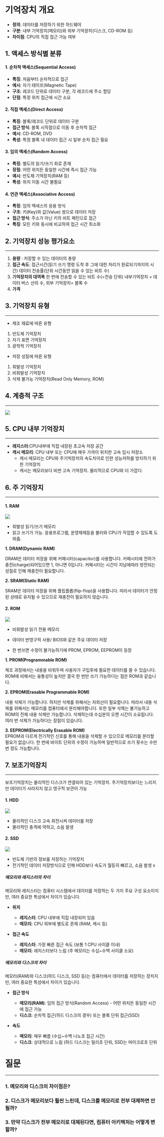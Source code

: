 # 기억장치 개요



- **정의**: 데이터를 저장하기 위한 하드웨어
- **구분**: 내부 기억장치(메모리)와 외부 기억장치(디스크, CD-ROM 등)
- **차이점**: CPU의 직접 접근 가능 여부

## 1. 액세스 방식별 분류

#### 1. 순차적 액세스(Sequential Access)

- **특징**: 처음부터 순차적으로 접근
- **예시**: 자기 테이프(Magnetic Tape)
- **구조**: 레코드 단위로 데이터 구분, 각 레코드에 주소 할당
- **단점**: 특정 위치 접근에 시간 소요

#### 2. 직접 액세스(Direct Access)

- **특징**: 블록/레코드 단위로 데이터 구분
- **접근 방식**: 블록 시작점으로 이동 후 순차적 접근
- **예시**: CD-ROM, DVD
- **특성**: 특정 블록 내 데이터 접근 시 일부 순차 접근 필요

#### 3. 임의 액세스(Random Access)

- **특징**: 별도의 읽기/쓰기 회로 존재
- **장점**: 어떤 위치든 동일한 시간에 즉시 접근 가능
- **예시**: 반도체 기억장치(RAM 등)
- **특성**: 위치 이동 시간 불필요

#### 4. 연관 액세스(Associative Access)

- **특징**: 임의 액세스의 응용 방식
- **구조**: 키(Key)와 값(Value) 쌍으로 데이터 저장
- **접근 방식**: 주소가 아닌 키의 비트 패턴으로 접근
- **특징**: 모든 키와 동시에 비교하여 접근 시간 최소화


## 2. 기억장치 성능 평가요소
---

1. **용량** : 저장할 수 있는 데이터의 총량
2. **접근 속도**: 
   접근시간(읽기 쓰기 명령 도착 후 그에 대한 처리가 완료되기까지의 시간)
   데이터 전송률(단위 시간동안 읽을 수 있는 비트 수)
3. **기억장치의 대역폭**
   한 번에 전송할 수 있는 비트 수(=전송 단위) 내부기억장치 = 데이터 버스 선의 수, 외부 기억장치= 블록 수
4. **가격**


## 3. 기억장치 유형
---

- 제조 재료에 따른 유형

1. 반도체 기억장치
2. 자기 표면 기억장치
3. 광학적 기억장치

- 저장 성질에 따른 유형

1. 휘발성 기억장치
2. 비휘발성 기억장치
3. 삭제 불가능 기억장치(Read Only Memory, ROM)




## 4. 계층적 구조
---
![](https://i.imgur.com/HqUK3CW.png)


## 5. CPU 내부 기억장치
---
- **레지스터**:CPU내부에 직접 내장된 초고속 저장 공간
- **캐시 메모리**: CPU 내부 또는 CPU에 매우 가까이 위치한 고속 임시 저장소
	- 캐시 메모리는 CPU와 주기억장치의 속도차이로 인한 성능저하를 방지하기 위한 기억장치
	- 캐시는 메모리보다 비싼 고속 기억장치. 물리적으로 CPU와 더 가깝다.



## 6. 주 기억장치
---
#### 1. RAM 
![](https://i.imgur.com/MdAVmuL.png)


- 휘발성 읽기/쓰기 메모리
- 읽고 쓰기가 가능. 응용프로그램, 운영체제등을 불러와 CPU가 작업할 수 있도록 도와줌.

**1. DRAM(Dynamic RAM)**

DRAM은 데이터 저장을 위해 커패시터(capacitor)를 사용합니다. 커패시터에 전하가 충전(charge)되어있으면 1, 아니면 0입니다. 커패시터는 시간이 지남에따라 방전되는 성질로 인해 재충전이 필요합니다.

**2. SRAM(Static RAM)**

SRAM은 데이터 저장을 위해 플립플롭(flip-flop)을 사용합니다. 따라서 데이터가 안정된 상태로 유지될 수 있으므로 재충전이 필요하지 않습니다.





#### 2. ROM

![](https://i.imgur.com/nF5I9rI.png)

- 비휘발성 읽기 전용 메모리
- 데이터 반영구적 사용/ BIOS와 같은 주요 데이터 저장

- 한 번쓰면 수정이 불가능하기에 PROM, EPROM, EEPROM이 등장

**1. PROM(Programmable ROM)**

제조 과정에서는 내용을 비워두며 사용자가 구입후에 필요한 데이터를 쓸 수 있습니다. ROM에 비해서는 융통성이 높지만 결국 한 번만 쓰기 가능하다는 점은 ROM과 같습니다.

**2. EPROM(Erasable Programmable ROM)**

내용 삭제가 가능합니다. 하지만 삭제를 위해서는 자외선이 필요합니다. 따라서 내용 삭제를 위해서는 메모리를 컴퓨터에서 분리해야합니다. 또한 일부 삭제는 불가능하고 ROM의 전체 내용 삭제만 가능합니다. 삭제하는데 수십분의 오랜 시간이 소요됩니다. 여러 번 삭제가 가능하다는 장점이 있습니다.

**3. EEPROM(Electrically Erasable ROM)**  
EPROM과 다르게 전기적인 신호를 통해 내용을 삭제할 수 있으므로 메모리를 분리할 필요가 없습니다. 한 번에 바이트 단위의 수정이 가능하며 일반적으로 쓰기 횟수는 수만번 정도 가능합니다.




## 7. 보조기억장치
---

보조기억장치는 물리적인 디스크가 연결되어 있는 기억장치.
주기억장치보다는 느리지만 데이터가 사라지지 않고 영구적 보관이 가능



#### 1. HDD
![](https://i.imgur.com/CrS8yTZ.png)

- 물리적인 디스크 고속 회전시켜 데이터를 저장
- 물리적인 충격에 약하고, 소음 발생


#### 2. SSD
![](https://i.imgur.com/MmY14XD.png)


- 반도체 기반의 정보를 저장하는 기억장치
- 전기적인 데이터 저장방식으로 인해 HDD보다 속도가 월등히 빠르고, 소음 발생 x



##### 메모리와 레지스터의 차이

메모리와 레지스터는 컴퓨터 시스템에서 데이터를 저장하는 두 가지 주요 구성 요소이지만, 여러 중요한 특성에서 차이가 있습니다.

-  **위치**
	- **레지스터**: CPU 내부에 직접 내장되어 있음
	- **메모리**: CPU 외부에 별도로 존재 (RAM, 캐시 등)

- **접근 속도**
	- **레지스터**: 가장 빠른 접근 속도 (보통 1 CPU 사이클 이내)
	- **메모리**: 레지스터보다 느림 (주 메모리는 수십~수백 사이클 소요)

##### 메모리와 디스크의 차이

메모리(RAM)와 디스크(하드 디스크, SSD 등)는 컴퓨터에서 데이터를 저장하는 장치지만, 여러 중요한 특성에서 차이가 있습니다.

- **접근 방식**
	- **메모리(RAM)**: 임의 접근 방식(Random Access) - 어떤 위치든 동일한 시간에 접근 가능
	- **디스크**: 순차적 접근(하드 디스크의 경우) 또는 블록 단위 접근(SSD)

-  **속도**
	- **메모리**: 매우 빠름 (수십~수백 나노초 접근 시간)
	- **디스크**: 상대적으로 느림 (하드 디스크는 밀리초 단위, SSD는 마이크로초 단위








# 질문
---
### 1. 메모리와 디스크의 차이점은?

### 2. 디스크가 메모리보다 훨씬 느린데, 디스크를 메모리로 전부 대체하면 안될까?

### 3. 만약 디스크가 전부 메모리로 대체된다면, 컴퓨터 아키텍처는 어떻게 변할까? 